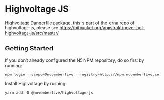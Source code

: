 # Highvoltage JS

Highvoltage Dangerfile package, this is part of the lerna repo of highvoltage-js, please see https://bitbucket.org/appstrakt/nove-tool-highvoltage-js/src/master/
## Getting Started

If you don't already configured the N5 NPM repository, do so first by running:

```
npm login --scope=@novemberfive --registry=https://npm.novemberfive.co
```

Install Highvoltage by running:

```
yarn add -D @novemberfive/highvoltage-js
```
